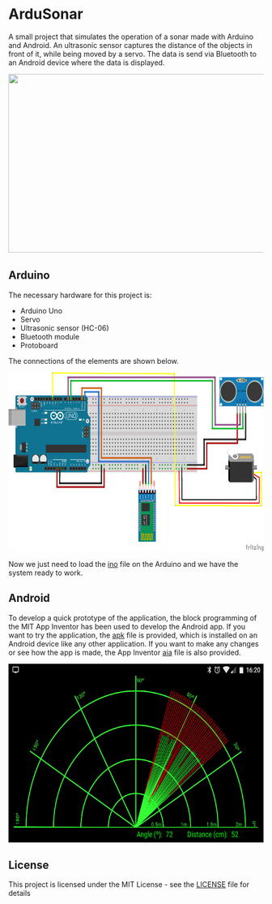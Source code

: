 # ArduSonar

A small project that simulates the operation of a sonar made with Arduino and Android. An ultrasonic sensor captures the distance of the objects in front of it, while being moved by a servo. The data is send via Bluetooth to an Android device where the data is displayed.

<p align="center">
  <img width="640" height="352" src="imgs/demo.gif">
</p>


## Arduino
The necessary hardware for this project is:
 * Arduino Uno
 * Servo
 * Ultrasonic sensor (HC-06)
 * Bluetooth module
 * Protoboard

The connections of the elements are shown below.

<p align="center">
  <img width="640" height="352" src="imgs/scheme.png">
</p>

Now we just need to load the [ino](ArduSonar.ino) file on the Arduino and we have the system ready to work.


## Android
To develop a quick prototype of the application, the block programming of the MIT App Inventor has been used to develop the Android app. If you want to try the application, the [apk](ArduSonar.apk) file is provided, which is installed on an Android device like any other application. If you want to make any changes or see how the app is made, the App Inventor [aia](ArduSonar.aia) file is also provided.

<p align="center">
  <img width="640" height="352" src="imgs/app.png">
</p>


## License

This project is licensed under the MIT License - see the [LICENSE](LICENSE) file for details
